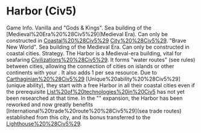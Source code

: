 # Harbor (Civ5)

Game Info.
Vanilla and "Gods &amp; Kings".
Sea building of the [Medieval%20Era%20%28Civ5%29](Medieval Era). Can only be constructed in [Coastal%20%28Civ5%29](coastal) [City%20%28Civ5%29](cities).
"Brave New World".
Sea building of the Medieval Era. Can only be constructed in coastal cities.
Strategy.
The Harbor is a Medieval-era building, vital for seafaring [Civilizations%20%28Civ5%29](civilizations). It forms "water routes" (see rules) between cities, allowing the connection of cities on islands or other continents with your . It also adds 1 per sea resource. Due to [Carthaginian%20%28Civ5%29](Carthage's) [Unique%20ability%20%28Civ5%29](unique ability), they start with a free Harbor in all their coastal cities even if the prerequisite [List%20of%20technologies%20in%20Civ5](technology) has not yet been researched at that time.
In the "" expansion, the Harbor has been reworked and now greatly benefits [International%20trade%20route%20%28Civ5%29](sea trade routes) established from this city, and its bonus transferred to the [Lighthouse%20%28Civ5%29](Lighthouse).